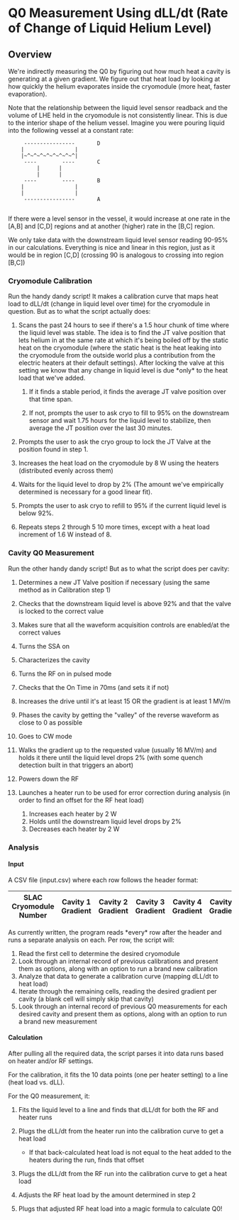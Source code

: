 # Q0 Measurement Using dLL/dt (Rate of Change of Liquid Helium Level) #

## Overview ##
We're indirectly measuring the Q0 by figuring out how much heat a cavity is
generating at a given gradient. We figure out that heat load by looking at how
quickly the helium evaporates inside the cryomodule (more heat, faster 
evaporation).

Note that the relationship between the liquid level sensor readback and the
volume of LHE held in the cryomodule is not consistently linear. This is due to
the interior shape of the helium vessel. Imagine you were pouring liquid into
the following vessel at a constant rate:

```
     ----------------       D
    |                |
    |~^~^~^~^~^~^~^~^|
     ----        ----       C
         |      |
         |      |
     ----        ----       B
    |                |
    |                |
     ----------------       A
    
```
If there were a level sensor in the vessel, it would increase
at one rate in the [A,B] and [C,D] regions and at another (higher) rate in the
[B,C] region. 

We only take data with the downstream liquid level sensor
reading 90-95% in our calculations. Everything is nice and linear in this 
region, just as it would be in region [C,D] (crossing 90 is analogous to 
crossing into region [B,C])

### Cryomodule Calibration ###
Run the handy dandy script! It makes a calibration curve that maps heat load to 
dLL/dt (change in liquid level over time) for the cryomodule in question. 
But as to what the script actually does:
  
1) Scans the past 24 hours to see if there's a 1.5 hour chunk of time where the
liquid level was stable. The idea is to find the JT valve position that lets helium
in at the same rate at which it's being boiled off by the static heat on the cryomodule
(where the static heat is the heat leaking into the cryomodule from the outside
world plus a contribution from the electric heaters at their default settings).
After locking the valve at this setting we know that any change in liquid level
is due \*only* to the heat load that we've added.

    1) If it finds a stable period, it finds the average JT valve position
    over that time span.
    
    2) If not, prompts the user to ask cryo to fill to 95% on the downstream 
    sensor and wait 1.75 hours for the liquid level to stabilize, then average 
    the JT position over the last 30 minutes.
 
2) Prompts the user to ask the cryo group to lock the JT Valve at the position 
found in step 1.

3) Increases the heat load on the cryomodule by 8 W using the heaters 
(distributed evenly across them)

4) Waits for the liquid level to drop by 2% (The amount we've empirically determined
is necessary for a good linear fit).

5) Prompts the user to ask cryo to refill to 95% if the current liquid level is below
92%.

6) Repeats steps 2 through 5 10 more times, except with a heat load increment of 1.6 W
instead of 8.
    
### Cavity Q0 Measurement ###
Run the other handy dandy script! But as to what the script does per cavity:
1) Determines a new JT Valve position if necessary (using the same method as in
Calibration step 1)

2) Checks that the downstream liquid level is above 92% and that the valve is
locked to the correct value

1) Makes sure that all the waveform acquisition controls are enabled/at the
correct values
    
3) Turns the SSA on

4) Characterizes the cavity

4) Turns the RF on in pulsed mode

5) Checks that the On Time in 70ms (and sets it if not)

6) Increases the drive until it's at least 15 OR the gradient is at least 1 MV/m

7) Phases the cavity by getting the "valley" of the reverse waveform as close
to 0 as possible 

8) Goes to CW mode

9) Walks the gradient up to the requested value (usually 16 MV/m) and holds it
there until the liquid level drops 2% (with some quench detection built in that
triggers an abort)

10) Powers down the RF

11) Launches a heater run to be used for error correction during analysis (in
order to find an offset for the RF heat load)
    1) Increases each heater by 2 W
    2) Holds until the downstream liquid level drops by 2%
    3) Decreases each heater by 2 W
    
### Analysis ###

#### Input ####

A CSV file (input.csv) where each row follows the header format:

| SLAC Cryomodule Number | Cavity 1 Gradient | Cavity 2 Gradient | Cavity 3 Gradient | Cavity 4 Gradient | Cavity 5 Gradient | Cavity 6 Gradient | Cavity 7 Gradient | Cavity 8 Gradient |
|------------------------|-------------------|-------------------|-------------------|-------------------|-------------------|-------------------|-------------------|-------------------|

As currently written, the program reads \*every* row after the header and runs
a separate analysis on each. Per row, the script will:

1) Read the first cell to determine the desired cryomodule
2) Look through an internal record of previous calibrations and 
   present them as options, along with an option to run a brand new calibration
3) Analyze that data to generate a calibration curve (mapping dLL/dt to heat 
   load)
4) Iterate through the remaining cells, reading the desired gradient per 
   cavity (a blank cell will simply skip that cavity)
5) Look through an internal record of previous Q0 measurements for each desired
   cavity and present them as options, along with an option to run a brand new
   measurement
    
#### Calculation ####
After pulling all the required data, the script parses it into data runs based 
on heater and/or RF settings.

For the calibration, it fits the 10 data points (one per heater setting) 
to a line (heat load vs. dLL).

For the Q0 measurement, it:

1) Fits the liquid level to a line and finds that dLL/dt for both the RF and 
heater runs

2) Plugs the dLL/dt from the heater run into the calibration curve to
get a heat load
    
    - If that back-calculated heat load is not equal to the heat added to the 
    heaters during the run, finds that offset

3) Plugs the dLL/dt from the RF run into the calibration curve to
get a heat load

4) Adjusts the RF heat load by the amount determined in step 2

5) Plugs that adjusted RF heat load into a magic formula to calculate Q0!